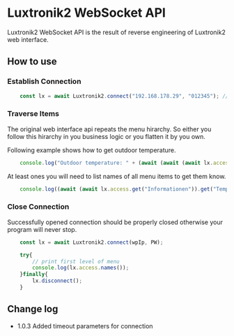 # Luxtronik2 WebSocket API

Luxtronik2 WebSocket API is the result of reverse engineering of Luxtronik2 web interface.

## How to use

### Establish Connection 

```js
    const lx = await Luxtronik2.connect("192.168.178.29", "012345"); // Heating Pump IP and Password 
```

### Traverse Items

The original web interface api repeats the menu hirarchy. So either you follow this hirarchy in you business logic
or you flatten it by you own.

Following example shows how to get outdoor temperature.

```js
    console.log("Outdoor temperature: " + (await (await (await lx.access.get("Informationen")).get("Temperaturen")).get("Aussentemperatur")).value());
```

At least ones you will need to list names of all menu items to get them know.

```js
    console.log((await (await lx.access.get("Informationen")).get("Temperaturen")).names());
```

### Close Connection

Successfully opened connection should be properly closed otherwise your program will never stop.

```js
    const lx = await Luxtronik2.connect(wpIp, PW);

    try{
        // print first level of menu
        console.log(lx.access.names());
    }finally{
        lx.disconnect();
    }
```
## Change log

* 1.0.3 Added timeout parameters for connection